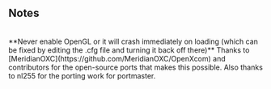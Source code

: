 ## Notes
<br/>
**Never enable OpenGL or it will crash immediately on loading (which can be fixed by editing the .cfg file and turning it back off there)**
Thanks to [MeridianOXC](https://github.com/MeridianOXC/OpenXcom) and contributors for the open-source ports that makes this possible.  Also thanks to nl255 for the porting work for portmaster.
<br/>
